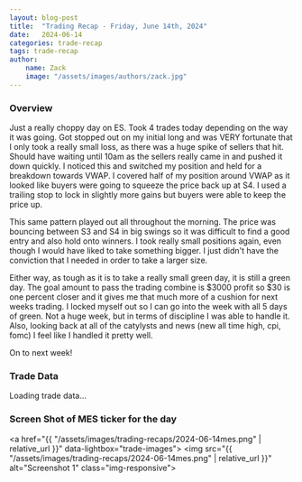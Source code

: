 ```yaml
---
layout: blog-post
title:  "Trading Recap - Friday, June 14th, 2024"
date:   2024-06-14
categories: trade-recap
tags: trade-recap
author:
    name: Zack
    image: "/assets/images/authors/zack.jpg"
---
```


### Overview
Just a really choppy day on ES. Took 4 trades today depending on the way it was going. Got stopped out on my initial long and was VERY fortunate that I only took a really small loss, as there was a huge spike of sellers that hit. Should have waiting until 10am as the sellers really came in and pushed it down quickly. I noticed this and switched my position and held for a breakdown towards VWAP. I covered half of my position around VWAP as it looked like buyers were going to squeeze the price back up at S4. I used a trailing stop to lock in slightly more gains but buyers were able to keep the price up. 

This same pattern played out all throughout the morning. The price was bouncing between S3 and S4 in big swings so it was difficult to find a good entry and also hold onto winners. I took really small positions again, even though I would have liked to take something bigger. I just didn't have the conviction that I needed in order to take a larger size. 

Either way, as tough as it is to take a really small green day, it is still a green day. The goal amount to pass the trading combine is $3000 profit so $30 is one percent closer and it gives me that much more of a cushion for next weeks trading. I locked myself out so I can go into the week with all 5 days of green. Not a huge week, but in terms of discipline I was able to handle it. Also, looking back at all of the catylysts and news (new all time high, cpi, fomc) I feel like I handled it pretty well. 

On to next week! 

### Trade Data

<div id="trade-table-placeholder">Loading trade data...</div>

<script>
  document.addEventListener("DOMContentLoaded", function() {
    const tradeDate = "2024-06-14";  // Replace with the date of the trades you want to display
    const apiEndpoint = "https://x6vqzeow7a.execute-api.us-east-1.amazonaws.com/default/get-trade-recaps";
    fetchTradeData(tradeDate, 'trade-table-placeholder', apiEndpoint);
  });
</script>


### Screen Shot of MES ticker for the day




<a href="{{ "/assets/images/trading-recaps/2024-06-14mes.png" | relative_url }}" data-lightbox="trade-images">
  <img src="{{ "/assets/images/trading-recaps/2024-06-14mes.png" | relative_url }}" alt="Screenshot 1" class="img-responsive">
</a>